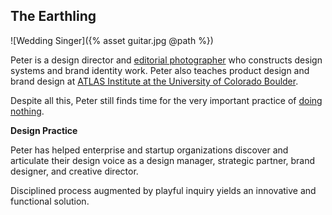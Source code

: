 
## The Earthling

![Wedding Singer]({% asset guitar.jpg @path %})

Peter is a design director and [editorial photographer](https://petermcewen.photos) who constructs design systems and brand identity work. Peter also teaches product design and brand design at [ATLAS Institute at the University of Colorado Boulder](https://www.colorado.edu/atlas/projects).

Despite all this, Peter still finds time for the very important practice of [doing nothing](https://thefield.us).

**Design Practice**

Peter has helped enterprise and startup organizations discover and articulate their design voice as a design manager, strategic partner, brand designer, and creative director.

Disciplined process augmented by playful inquiry yields an innovative and functional solution.
